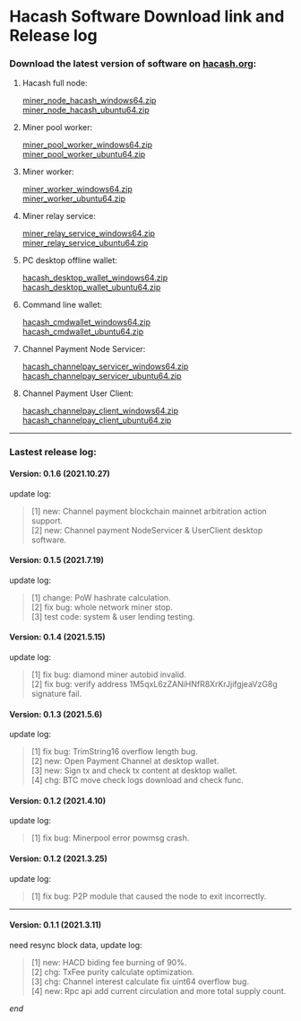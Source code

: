 Hacash Software Download link and Release log
===

### Download the latest version of software on [hacash.org](https://hacash.org):

1. Hacash full node: 

    [miner_node_hacash_windows64.zip](http://download.hacash.org:8080/miner_node_hacash_windows64.zip)
    <br>
    [miner_node_hacash_ubuntu64.zip](http://download.hacash.org:8080/miner_node_hacash_ubuntu64.zip)

2. Miner pool worker:

    [miner_pool_worker_windows64.zip](http://download.hacash.org:8080/miner_pool_worker_hacash_windows64.zip)
    <br>
    [miner_pool_worker_ubuntu64.zip](http://download.hacash.org:8080/miner_pool_worker_hacash_ubuntu64.zip)

3. Miner worker:

    [miner_worker_windows64.zip](http://download.hacash.org:8080/miner_worker_hacash_windows64.zip)
    <br>
    [miner_worker_ubuntu64.zip](http://download.hacash.org:8080/miner_worker_hacash_ubuntu64.zip)

4. Miner relay service:

    [miner_relay_service_windows64.zip](http://download.hacash.org:8080/miner_relay_service_hacash_windows64.zip)
    <br>
    [miner_relay_service_ubuntu64.zip](http://download.hacash.org:8080/miner_relay_service_hacash_ubuntu64.zip)

5. PC desktop offline wallet:

    [hacash_desktop_wallet_windows64.zip](http://download.hacash.org:8080/hacash_desktop_wallet_windows64.zip)
    <br>
    [hacash_desktop_wallet_ubuntu64.zip](http://download.hacash.org:8080/hacash_desktop_wallet_ubuntu64.zip)

6. Command line wallet:

   [hacash_cmdwallet_windows64.zip](http://download.hacash.org:8080/hacash_cmdwallet_windows64.zip)
   <br>
   [hacash_cmdwallet_ubuntu64.zip](http://download.hacash.org:8080/hacash_cmdwallet_ubuntu64.zip)


7. Channel Payment Node Servicer:

   [hacash_channelpay_servicer_windows64.zip](http://download.hacash.org:8080/hacash_channelpay_servicer_windows64.zip)
   <br>
   [hacash_channelpay_servicer_ubuntu64.zip](http://download.hacash.org:8080/hacash_channelpay_servicer_ubuntu64.zip)

   
8. Channel Payment User Client:

   [hacash_channelpay_client_windows64.zip](http://download.hacash.org:8080/hacash_channelpay_client_windows64.zip)
   <br>
   [hacash_channelpay_client_ubuntu64.zip](http://download.hacash.org:8080/hacash_channelpay_client_ubuntu64.zip)

    
---

### Lastest release log:


#### Version: 0.1.6  (2021.10.27)

update log:

> [1] new: Channel payment blockchain mainnet arbitration action support.<br>
> [2] new: Channel payment NodeServicer & UserClient desktop software.

#### Version: 0.1.5  (2021.7.19)

update log:

> [1] change: PoW hashrate calculation.<br>
> [2] fix bug: whole network miner stop.<br>
> [3] test code: system & user lending testing.

#### Version: 0.1.4  (2021.5.15)

update log:

> [1] fix bug: diamond miner autobid invalid.<br>
> [2] fix bug: verify address 1M5qxL6zZANiHNfR8XrKrJjifgjeaVzG8g signature fail.

#### Version: 0.1.3  (2021.5.6)

update log:

> [1] fix bug: TrimString16 overflow length bug.<br>
> [2] new: Open Payment Channel at desktop wallet.<br>
> [3] new: Sign tx and check tx content at desktop wallet.<br>
> [4] chg: BTC move check logs download and check func.

#### Version: 0.1.2  (2021.4.10)

update log:

> [1] fix bug: Minerpool error powmsg crash.


#### Version: 0.1.2  (2021.3.25)

update log:

> [1] fix bug: P2P module that caused the node to exit incorrectly.


---

#### Version: 0.1.1 (2021.3.11)

need resync block data, update log:

> [1] new: HACD biding fee burning of 90%.<br>
> [2] chg: TxFee purity calculate optimization.<br>
> [3] chg: Channel interest calculate fix uint64 overflow bug.<br>
> [4] new: Rpc api add current circulation and more total supply count.





_end_
